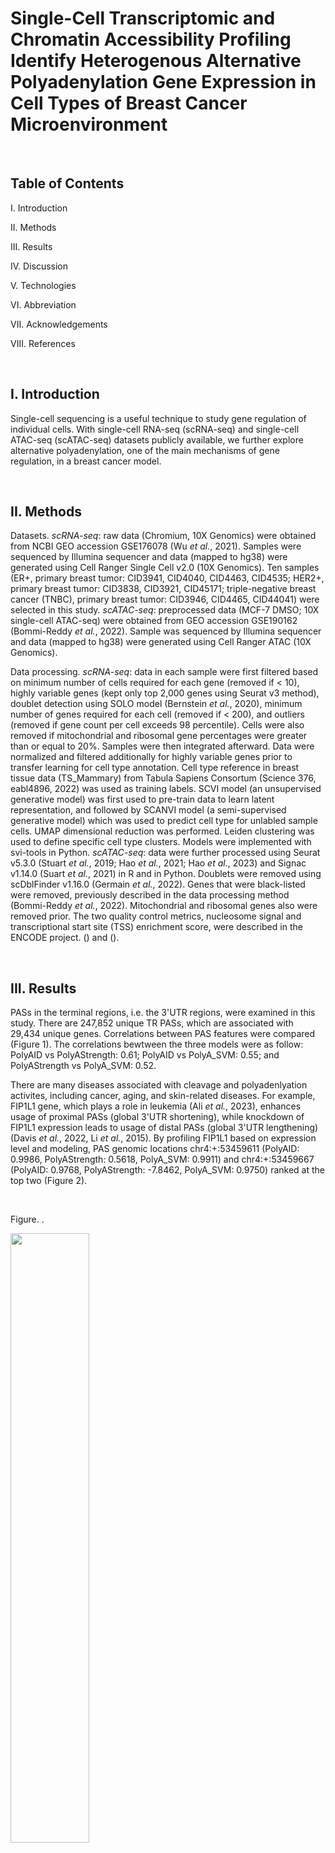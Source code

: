 # Single-Cell Transcriptomic and Chromatin Accessibility Profiling Identify Heterogenous Alternative Polyadenylation Gene Expression in Cell Types of Breast Cancer Microenvironment


<br>

## Table of Contents

I. Introduction

II. Methods

III. Results

IV. Discussion

V. Technologies

VI. Abbreviation

VII. Acknowledgements

VIII. References


<br>

## I. Introduction

Single-cell sequencing is a useful technique to study gene regulation of individual cells.  With single-cell RNA-seq (scRNA-seq) and single-cell ATAC-seq (scATAC-seq) datasets publicly available, we further explore alternative polyadenylation, one of the main mechanisms of gene regulation, in a breast cancer model.


<br>

## II. Methods

Datasets. <i>scRNA-seq</i>: raw data (Chromium, 10X Genomics) were obtained from NCBI GEO accession GSE176078 (Wu <i>et al.</i>, 2021).  Samples were sequenced by Illumina sequencer and data (mapped to hg38) were generated using Cell Ranger Single Cell v2.0 (10X Genomics).  Ten samples (ER+, primary breast tumor: CID3941, CID4040, CID4463, CID4535; HER2+, primary breast tumor: CID3838, CID3921, CID45171; triple-negative breast cancer (TNBC), primary breast tumor: CID3946, CID4465, CID44041) were selected in this study.  <i>scATAC-seq</i>: preprocessed data (MCF-7 DMSO; 10X single-cell ATAC-seq) were obtained from GEO accession GSE190162 (Bommi-Reddy <i>et al.</i>, 2022).  Sample was sequenced by Illumina sequencer and data (mapped to hg38) were generated using Cell Ranger ATAC (10X Genomics).

Data processing.  <i>scRNA-seq</i>: data in each sample were first filtered based on minimum number of cells required for each gene (removed if < 10), highly variable genes (kept only top 2,000 genes using Seurat v3 method), doublet detection using SOLO model (Bernstein <i>et al.</i>, 2020), minimum number of genes required for each cell (removed if < 200), and outliers (removed if gene count per cell exceeds 98 percentile).  Cells were also removed if mitochondrial and ribosomal gene percentages were greater than or equal to 20%.  Samples were then integrated afterward.  Data were normalized and filtered additionally for highly variable genes prior to transfer learning for cell type annotation.  Cell type reference in breast tissue data (TS_Mammary) from Tabula Sapiens Consortum (Science 376, eabl4896, 2022) was used as training labels.  SCVI model (an unsupervised generative model) was first used to pre-train data to learn latent representation, and followed by SCANVI model (a semi-supervised generative model) which was used to predict cell type for unlabled sample cells.  UMAP dimensional reduction was performed.  Leiden clustering was used to define specific cell type clusters.  Models were implemented with svi-tools in Python. <i>scATAC-seq</i>: data were further processed using Seurat v5.3.0 (Stuart <i>et al.</i>, 2019; Hao <i>et al.</i>, 2021; Hao <i>et al.</i>, 2023) and Signac v1.14.0 (Suart <i>et al.</i>, 2021) in R and in Python.  Doublets were removed using scDblFinder v1.16.0 (Germain <i>et al.</i>, 2022).  Genes that were black-listed were removed, previously described in the data processing method (Bommi-Reddy <i>et al.</i>, 2022).  Mitochondrial and ribosomal genes also were removed prior.  The two quality control metrics, nucleosome signal and transcriptional start site (TSS) enrichment score, were described in the ENCODE project.  () and ().



<br>

## III. Results

PASs in the terminal regions, i.e. the 3'UTR regions, were examined in this study.  There are 247,852 unique TR PASs, which are associated with 29,434 unique genes.  Correlations between PAS features were compared (Figure 1).  The correlations bewtween the three models were as follow: PolyAID vs PolyAStrength: 0.61; PolyAID vs PolyA_SVM: 0.55; and PolyAStrength vs PolyA_SVM: 0.52.  

There are many diseases associated with cleavage and polyadenlyation activites, including cancer, aging, and skin-related diseases.  For example, FIP1L1 gene, which plays a role in leukemia (Ali <i>et al.</i>, 2023), enhances usage of proximal PASs (global 3'UTR shortening), while knockdown of FIP1L1 expression leads to usage of distal PASs (global 3'UTR lengthening) (Davis <i>et al.</i>, 2022, Li <i>et al.</i>, 2015).  By profiling FIP1L1 based on expression level and modeling, PAS genomic locations chr4:+:53459611 (PolyAID: 0.9986, PolyAStrength: 0.5618, PolyA_SVM: 0.9911) and chr4:+:53459667 (PolyAID: 0.9768, PolyAStrength: -7.8462, PolyA_SVM: 0.9750) ranked at the top two (Figure 2).


<br>

Figure.  .

<img src="figure/tr_corrmatrix.png" style="width: 50%; height: 50%;">


<br>

Figure.  Profiling of cancer-associated genes, FIP1L1 and CSTF2.

<img src="figure/genes_FIP1L1_CSTF2.png" style="width: 50%; height: 50%;">






## IV. Conclusion





<br>

## V. Technologies

Bioinformatics


<br>

## VI. Abbreviation

PAS: polyA site <br>




<br>

## VII. Acknowledgements




<br>

## VIII. References

Bernstein NJ, Fong NL, Lam I, Roy MA, Hendrickson DG, and Kelley DR.  2020.  Solo: Doublet Identification in Single-Cell RNA-Seq via Semi-Supervised Deep Learning.  Cell Syst, 11(1):95-101.e5. doi: 10.1016/j.cels.2020.05.010.

Bogard N, Linder J, Rosenberg AB, and Seelig G. 2019.  A Deep Neural Network for Predicting and Engineering Alternative Polyadenylation.  Cell, 178(1):91-106.e23.  doi: 10.1016/j.cell.2019.04.046.

Bommi-Reddy A, Park-Chouinard S, Mayhew DN, Terzo E, Hingway A, Steinbaugh MJ, Wilson JE, Sims RJ 3rd, and Conery AR.  2022.  CREBBP/EP300 acetyltransferase inhibition disrupts FOXA1-bound enhancers to inhibit the proliferation of ER+ breast cancer cells.  PLoS One, 30;17(3):e0262378.  doi: 10.1371/journal.pone.0262378.

Germain PL, Lun A, Garcia Meixide C, Macnair W, and Robinson MD.  2021.  Doublet identification in single-cell sequencing data using scDblFinder.  F1000Res, 10:979. doi: 10.12688/f1000research.73600.2.

Hao Y, Hao S, Andersen-Nissen E, Mauck WM 3rd, Zheng S, Butler A, Lee MJ, Wilk AJ, Darby C, Zager M, Hoffman P, Stoeckius M, Papalexi E, Mimitou EP, Jain J, Srivastava A, Stuart T, Fleming LM, Yeung B, Rogers AJ, McElrath JM, Blish CA, Gottardo R, Smibert P, and Satija R.  2021.  Integrated analysis of multimodal single-cell data.  Cell, 184(13):3573-3587.e29.  doi: 10.1016/j.cell.2021.04.048.

Hao Y, Stuart T, Kowalski MH, Choudhary S, Hoffman P, Hartman A, Srivastava A, Molla G, Madad S, Fernandez-Granda C, and Satija R.  2024.  Dictionary learning for integrative, multimodal and scalable single-cell analysis. Nat Biotechnol, 42(2):293-304.  doi: 10.1038/s41587-023-01767-y.

Linder J, Koplik SE, Kundaje A, and Seelig G. 2022.  Deciphering the impact of genetic variation on human polyadenylation using APARENT2.  Genome Biol, 23(1):232.  doi: 10.1186/s13059-022-02799-4.

Stroup EK, and Ji Z. 2023. Deep learning of human polyadenylation sites at nucleotide resolution reveals molecular determinants of site usage and relevance in disease.  Nature Commun, 14(1):7378:1-17.  doi: 10.1038/s41467-023-43266-3.

Stuart T, Butler A, Hoffman P, Hafemeister C, Papalexi E, Mauck WM 3rd, Hao Y, Stoeckius M, Smibert P, and Satija R.  2019.  Comprehensive Integration of Single-Cell Data.  Cell, 177(7):1888-1902.e21.  doi: 10.1016/j.cell.2019.05.031.

Stuart T, Srivastava A, Madad S, Lareau CA, and Satija R.  2022.  Single-cell chromatin state analysis with Signac.  Nat Methods, 18(11):1333-1341.  doi: 10.1038/s41592-021-01282-5.  Erratum in: 2022.  Nat Methods, 19(2):257.  doi: 10.1038/s41592-022-01393-7.

Wu SZ, Al-Eryani G, Roden DL, Junankar S, Harvey K, Andersson A, Thennavan A, Wang C, Torpy JR, Bartonicek N, Wang T, Larsson L, Kaczorowski D, Weisenfeld NI, Uytingco CR, Chew JG, Bent ZW, Chan CL, Gnanasambandapillai V, Dutertre CA, Gluch L, Hui MN, Beith J, Parker A, Robbins E, Segara D, Cooper C, Mak C, Chan B, Warrier S, Ginhoux F, Millar E, Powell JE, Williams SR, Liu XS, O'Toole S, Lim E, Lundeberg J, Perou CM, and Swarbrick A.  2021.  A single-cell and spatially resolved atlas of human breast cancers.  Nat Genet, 53(9):1334-1347.  doi: 10.1038/s41588-021-00911-1.

